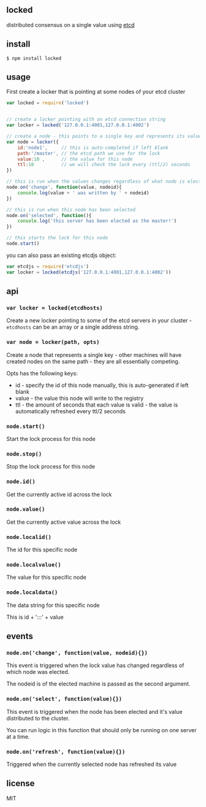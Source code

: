 locked
------

distributed consensus on a single value using [etcd](http://github.com/coreos/etcd)

## install

```
$ npm install locked
```

## usage

First create a locker that is pointing at some nodes of your etcd cluster

```js
var locked = require('locked')


// create a locker pointing with an etcd connection string
var locker = locked('127.0.0.1:4001,127.0.0.1:4002')

// create a node - this points to a single key and represents its value locked across the cluster
var node = locker({
	id:'node1',     // this is auto-completed if left blank
	path:'/master', // the etcd path we use for the lock
	value:10 ,      // the value for this node
	ttl:10          // we will check the lock every (ttl/2) seconds
})

// this is run when the values changes regardless of what node is elected
node.on('change', function(value, nodeid){
	console.log(value + ' was written by ' + nodeid)
})

// this is run when this node has been selected
node.on('selected', function(){
	console.log('this server has been elected as the master!')
})

// this starts the lock for this node
node.start()
```

you can also pass an existing etcdjs object:

```js
var etcdjs = require('etcdjs')
var locker = locked(etcdjs('127.0.0.1:4001,127.0.0.1:4002'))
```

## api

### `var locker = locked(etcdhosts)`

Create a new locker pointing to some of the etcd servers in your cluster - `etcdhosts` can be an array or a single address string.

### `var node = locker(path, opts)`

Create a node that represents a single key - other machines will have created nodes on the same path - they are all essentially competing.

Opts has the following keys:

 * id - specify the id of this node manually, this is auto-generated if left blank
 * value - the value this node will write to the registry
 * ttl - the amount of seconds that each value is valid - the value is automatically refreshed every ttl/2 seconds

### `node.start()`

Start the lock process for this node

### `node.stop()`

Stop the lock process for this node

### `node.id()`

Get the currently active id across the lock

### `node.value()`

Get the currently active value across the lock

### `node.localid()`

The id for this specific node

### `node.localvalue()`

The value for this specific node

### `node.localdata()`

The data string for this specific node

This is id + ':::' + value

## events

### `node.on('change', function(value, nodeid){})`

This event is triggered when the lock value has changed regardless of which node was elected.

The nodeid is of the elected machine is passed as the second argument.

### `node.on('select', function(value){})`

This event is triggered when the node has been elected and it's value distributed to the cluster.

You can run logic in this function that should only be running on one server at a time.

### `node.on('refresh', function(value){})`

Triggered when the currently selected node has refreshed its value

## license

MIT